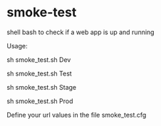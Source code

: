 smoke-test
==========

shell bash to check if a web app is up and running

Usage:

<p> sh smoke_test.sh Dev </p>
<p> sh smoke_test.sh Test </p>
<p> sh smoke_test.sh Stage </p>
<p> sh smoke_test.sh Prod </p>

Define your url values in the file smoke_test.cfg 
